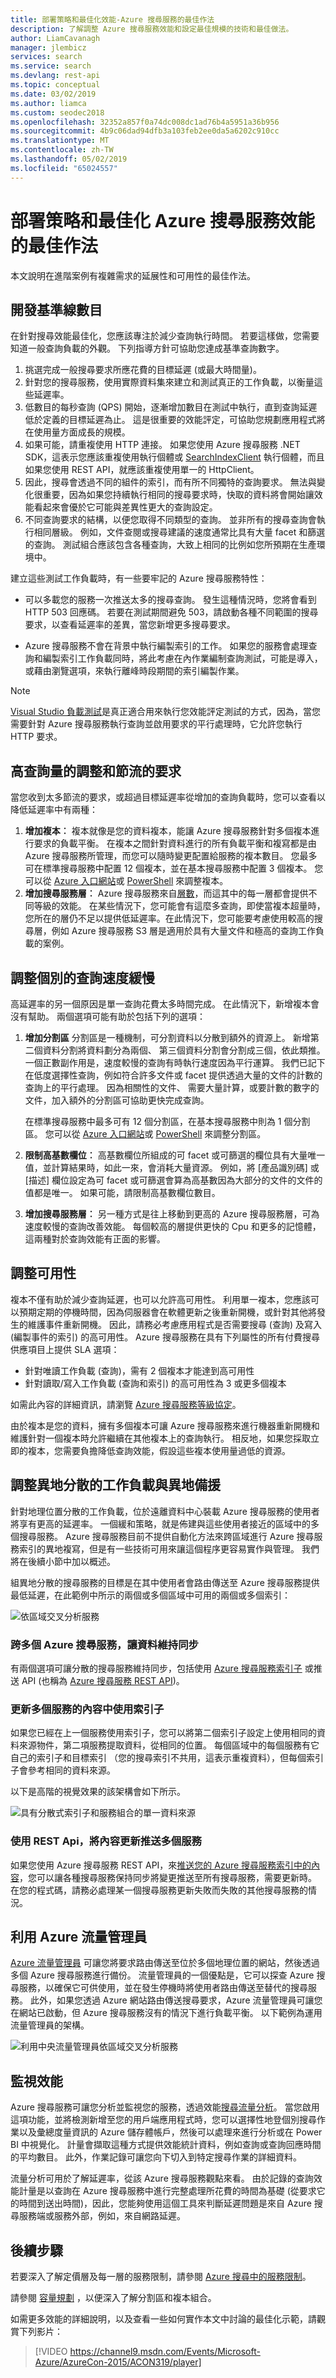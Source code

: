 ```yaml
---
title: 部署策略和最佳化效能-Azure 搜尋服務的最佳作法
description: 了解調整 Azure 搜尋服務效能和設定最佳規模的技術和最佳做法。
author: LiamCavanagh
manager: jlembicz
services: search
ms.service: search
ms.devlang: rest-api
ms.topic: conceptual
ms.date: 03/02/2019
ms.author: liamca
ms.custom: seodec2018
ms.openlocfilehash: 32352a857f0a74dc008dc1ad76b4a5951a36b956
ms.sourcegitcommit: 4b9c06dad94dfb3a103feb2ee0da5a6202c910cc
ms.translationtype: MT
ms.contentlocale: zh-TW
ms.lasthandoff: 05/02/2019
ms.locfileid: "65024557"
---
```

# <a name="deployment-strategies-and-best-practices-for-optimizing-performance-on-azure-search"></a>部署策略和最佳化 Azure 搜尋服務效能的最佳作法

本文說明在進階案例有複雜需求的延展性和可用性的最佳作法。 

## <a name="develop-baseline-numbers"></a>開發基準線數目
在針對搜尋效能最佳化，您應該專注於減少查詢執行時間。 若要這樣做，您需要知道一般查詢負載的外觀。 下列指導方針可協助您達成基準查詢數字。

1. 挑選完成一般搜尋要求所應花費的目標延遲 (或最大時間量)。
2. 針對您的搜尋服務，使用實際資料集來建立和測試真正的工作負載，以衡量這些延遲率。
3. 低數目的每秒查詢 (QPS) 開始，逐漸增加數目在測試中執行，直到查詢延遲低於定義的目標延遲為止。 這是很重要的效能評定，可協助您規劃應用程式將在使用量方面成長的規模。
4. 如果可能，請重複使用 HTTP 連接。 如果您使用 Azure 搜尋服務 .NET SDK，這表示您應該重複使用執行個體或 [SearchIndexClient](https://docs.microsoft.com/dotnet/api/microsoft.azure.search.searchindexclient) 執行個體，而且如果您使用 REST API，就應該重複使用單一的 HttpClient。
5. 因此，搜尋會透過不同的組件的索引，而有所不同獨特的查詢要求。 無法與變化很重要，因為如果您持續執行相同的搜尋要求時，快取的資料將會開始讓效能看起來會優於它可能與差異性更大的查詢設定。
6. 不同查詢要求的結構，以便您取得不同類型的查詢。 並非所有的搜尋查詢會執行相同層級。 例如，文件查閱或搜尋建議的速度通常比具有大量 facet 和篩選的查詢。 測試組合應該包含各種查詢，大致上相同的比例如您所預期在生產環境中。  

建立這些測試工作負載時，有一些要牢記的 Azure 搜尋服務特性：

+ 可以多載您的服務一次推送太多的搜尋查詢。 發生這種情況時，您將會看到 HTTP 503 回應碼。 若要在測試期間避免 503，請啟動各種不同範圍的搜尋要求，以查看延遲率的差異，當您新增更多搜尋要求。

+ Azure 搜尋服務不會在背景中執行編製索引的工作。 如果您的服務會處理查詢和編製索引工作負載同時，將此考慮在內作業編制查詢測試，可能是導入，或藉由瀏覽選項，來執行離峰時段期間的索引編製作業。

> [!NOTE]
> [Visual Studio 負載測試](https://www.visualstudio.com/docs/test/performance-testing/run-performance-tests-app-before-release)是真正適合用來執行您效能評定測試的方式，因為，當您需要針對 Azure 搜尋服務執行查詢並啟用要求的平行處理時，它允許您執行 HTTP 要求。
> 
> 

## <a name="scaling-for-high-query-volume-and-throttled-requests"></a>高查詢量的調整和節流的要求
當您收到太多節流的要求，或超過目標延遲率從增加的查詢負載時，您可以查看以降低延遲率中有兩種：

1. **增加複本︰** 複本就像是您的資料複本，能讓 Azure 搜尋服務針對多個複本進行要求的負載平衡。  在複本之間針對資料進行的所有負載平衡和複寫都是由 Azure 搜尋服務所管理，而您可以隨時變更配置給服務的複本數目。  您最多可在標準搜尋服務中配置 12 個複本，並在基本搜尋服務中配置 3 個複本。 您可以從 [Azure 入口網站](search-create-service-portal.md)或 [PowerShell](search-manage-powershell.md) 來調整複本。
2. **增加搜尋服務層︰** Azure 搜尋服務來自[層數](https://azure.microsoft.com/pricing/details/search/)，而這其中的每一層都會提供不同等級的效能。  在某些情況下，您可能會有這麼多查詢，即使當複本超量時，您所在的層仍不足以提供低延遲率。在此情況下，您可能要考慮使用較高的搜尋層，例如 Azure 搜尋服務 S3 層是適用於具有大量文件和極高的查詢工作負載的案例。

## <a name="scaling-for-slow-individual-queries"></a>調整個別的查詢速度緩慢
高延遲率的另一個原因是單一查詢花費太多時間完成。 在此情況下，新增複本會沒有幫助。 兩個選項可能有助於包括下列的選項：

1. **增加分割區** 分割區是一種機制，可分割資料以分散到額外的資源上。 新增第二個資料分割將資料劃分為兩個、 第三個資料分割會分割成三個，依此類推。 一個正數副作用是，速度較慢的查詢有時執行速度因為平行運算。 我們已記下在低度選擇性查詢，例如符合許多文件或 facet 提供透過大量的文件的計數的查詢上的平行處理。 因為相關性的文件、 需要大量計算，或要計數的數字的文件，加入額外的分割區可協助更快完成查詢。  
   
   在標準搜尋服務中最多可有 12 個分割區，在基本搜尋服務中則為 1 個分割區。  您可以從 [Azure 入口網站](search-create-service-portal.md)或 [PowerShell](search-manage-powershell.md) 來調整分割區。

2. **限制高基數欄位︰** 高基數欄位所組成的可 facet 或可篩選的欄位具有大量唯一值，並計算結果時，如此一來，會消耗大量資源。 例如，將 [產品識別碼] 或 [描述] 欄位設定為可 facet 或可篩選會算為高基數因為大部分的文件的文件的值都是唯一。 如果可能，請限制高基數欄位數目。

3. **增加搜尋服務層︰** 另一種方式是往上移動到更高的 Azure 搜尋服務層，可為速度較慢的查詢改善效能。 每個較高的層提供更快的 Cpu 和更多的記憶體，這兩種對於查詢效能有正面的影響。

## <a name="scaling-for-availability"></a>調整可用性
複本不僅有助於減少查詢延遲，也可以允許高可用性。 利用單一複本，您應該可以預期定期的停機時間，因為伺服器會在軟體更新之後重新開機，或針對其他將發生的維護事件重新開機。  因此，請務必考慮應用程式是否需要搜尋 (查詢) 及寫入 (編製事件的索引) 的高可用性。 Azure 搜尋服務在具有下列屬性的所有付費搜尋供應項目上提供 SLA 選項：

* 針對唯讀工作負載 (查詢)，需有 2 個複本才能達到高可用性
* 針對讀取/寫入工作負載 (查詢和索引) 的高可用性為 3 或更多個複本

如需此內容的詳細資訊，請瀏覽 [Azure 搜尋服務等級協定](https://azure.microsoft.com/support/legal/sla/search/v1_0/)。

由於複本是您的資料，擁有多個複本可讓 Azure 搜尋服務來進行機器重新開機和維護針對一個複本時允許繼續在其他複本上的查詢執行。 相反地，如果您採取立即的複本，您需要負擔降低查詢效能，假設這些複本使用量過低的資源。

## <a name="scaling-for-geo-distributed-workloads-and-geo-redundancy"></a>調整異地分散的工作負載與異地備援
針對地理位置分散的工作負載，位於遠離資料中心裝載 Azure 搜尋服務的使用者將享有更高的延遲率。 一個緩和策略，就是佈建與這些使用者接近的區域中的多個搜尋服務。 Azure 搜尋服務目前不提供自動化方法來跨區域進行 Azure 搜尋服務索引的異地複寫，但是有一些技術可用來讓這個程序更容易實作與管理。 我們將在後續小節中加以概述。

組異地分散的搜尋服務的目標是在其中使用者會路由傳送至 Azure 搜尋服務提供最低延遲，在此範例中所示的兩個或多個區域中可用的兩個或多個索引：

   ![依區域交叉分析服務][1]

### <a name="keeping-data-in-sync-across-multiple-azure-search-services"></a>跨多個 Azure 搜尋服務，讓資料維持同步
有兩個選項可讓分散的搜尋服務維持同步，包括使用 [Azure 搜尋服務索引子](search-indexer-overview.md) 或推送 API (也稱為 [Azure 搜尋服務 REST API](https://docs.microsoft.com/rest/api/searchservice/))。  

### <a name="use-indexers-for-updating-content-on-multiple-services"></a>更新多個服務的內容中使用索引子

如果您已經在上一個服務使用索引子，您可以將第二個索引子設定上使用相同的資料來源物件，第二項服務提取資料，從相同的位置。 每個區域中的每個服務有它自己的索引子和目標索引 （您的搜尋索引不共用，這表示重複資料），但每個索引子會參考相同的資料來源。

以下是高階的視覺效果的該架構會如下所示。

   ![具有分散式索引子和服務組合的單一資料來源][2]

### <a name="use-rest-apis-for-pushing-content-updates-on-multiple-services"></a>使用 REST Api，將內容更新推送多個服務
如果您使用 Azure 搜尋服務 REST API，來[推送您的 Azure 搜尋服務索引中的內容](https://docs.microsoft.com/rest/api/searchservice/update-index)，您可以讓各種搜尋服務保持同步將變更推送至所有搜尋服務，需要更新時。 在您的程式碼，請務必處理某一個搜尋服務更新失敗而失敗的其他搜尋服務的情況。

## <a name="leverage-azure-traffic-manager"></a>利用 Azure 流量管理員
[Azure 流量管理員](../traffic-manager/traffic-manager-overview.md) 可讓您將要求路由傳送至位於多個地理位置的網站，然後透過多個 Azure 搜尋服務進行備份。 流量管理員的一個優點是，它可以探查 Azure 搜尋服務，以確保它可供使用，並在發生停機時將使用者路由傳送至替代的搜尋服務。 此外，如果您透過 Azure 網站路由傳送搜尋要求，Azure 流量管理員可讓您在網站已啟動，但 Azure 搜尋服務沒有的情況下進行負載平衡。 以下範例為運用流量管理員的架構。

   ![利用中央流量管理員依區域交叉分析服務][3]

## <a name="monitor-performance"></a>監視效能
Azure 搜尋服務可讓您分析並監視您的服務，透過效能[搜尋流量分析](search-traffic-analytics.md)。 當您啟用這項功能，並將檢測新增至您的用戶端應用程式時，您可以選擇性地登個別搜尋作業以及彙總度量資訊的 Azure 儲存體帳戶，然後可以處理來進行分析或在 Power BI 中視覺化。 計量會擷取這種方式提供效能統計資料，例如查詢或查詢回應時間的平均數目。 此外，作業記錄可讓您向下切入到特定搜尋作業的詳細資料。

流量分析可用於了解延遲率，從該 Azure 搜尋服務觀點來看。 由於記錄的查詢效能計量是以查詢在 Azure 搜尋服務中進行完整處理所花費的時間為基礎 (從要求它的時間到送出時間)，因此，您能夠使用這個工具來判斷延遲問題是來自 Azure 搜尋服務端或服務外部，例如，來自網路延遲。  

## <a name="next-steps"></a>後續步驟
若要深入了解定價層及每一層的服務限制，請參閱 [Azure 搜尋中的服務限制](search-limits-quotas-capacity.md)。

請參閱 [容量規劃](search-capacity-planning.md) ，以便深入了解分割區和複本組合。

如需更多效能的詳細說明，以及查看一些如何實作本文中討論的最佳化示範，請觀賞下列影片：

> [!VIDEO https://channel9.msdn.com/Events/Microsoft-Azure/AzureCon-2015/ACON319/player]
> 
> 

<!--Image references-->
[1]: ./media/search-performance-optimization/geo-redundancy.png
[2]: ./media/search-performance-optimization/scale-indexers.png
[3]: ./media/search-performance-optimization/geo-search-traffic-mgr.png
